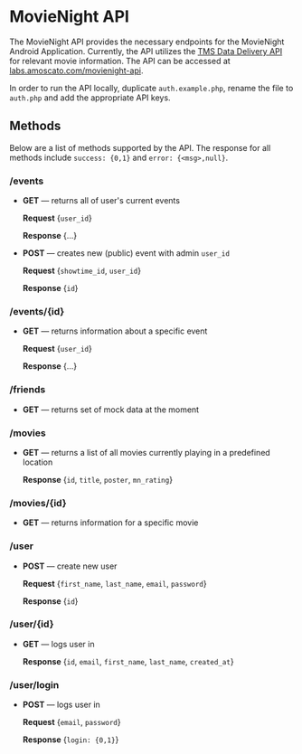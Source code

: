 # MovieNight API

The MovieNight API provides the necessary endpoints for the MovieNight Android Application. Currently, the API utilizes the [TMS Data Delivery API](http://developer.tmsapi.com/TMS_Data_Delivery_APIs) for relevant movie information. The API can be accessed at [labs.amoscato.com/movienight-api](http://labs.amoscato.com/movienight-api/).

In order to run the API locally, duplicate `auth.example.php`, rename the file to `auth.php` and add the appropriate API keys.

## Methods

Below are a list of methods supported by the API. The response for all methods include `success: {0,1}` and `error: {<msg>,null}`.

### /events

* **GET** — returns all of user's current events

	**Request** {`user_id`}
	
	**Response** {...}

* **POST** — creates new (public) event with admin `user_id`

	**Request** {`showtime_id`, `user_id`}

	**Response** {`id`}

### /events/{id}

* **GET** — returns information about a specific event

	**Request** {`user_id`}
	
	**Response** {...}

### /friends

* **GET** — returns set of mock data at the moment

### /movies

* **GET** — returns a list of all movies currently playing in a predefined location

	**Response** {`id`, `title`, `poster`, `mn_rating`}

### /movies/{id}

* **GET** — returns information for a specific movie


### /user

* **POST** — create new user

	**Request** {`first_name`, `last_name`, `email`, `password`}
	
	**Response** {`id`}

### /user/{id}

* **GET** — logs user in
	
	**Response** {`id`, `email`, `first_name`, `last_name`, `created_at`}

### /user/login

* **POST** — logs user in

	**Request** {`email`, `password`}
	
	**Response** {`login: {0,1}`}